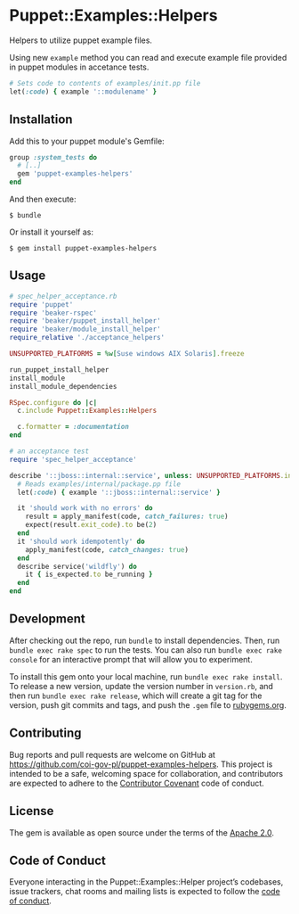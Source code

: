 # Puppet::Examples::Helpers

Helpers to utilize puppet example files.

Using new `example` method you can read and execute example file provided in puppet modules in accetance tests.

```ruby
# Sets code to contents of examples/init.pp file
let(:code) { example '::modulename' }
```

## Installation

Add this to your puppet module's Gemfile:

```ruby
group :system_tests do
  # [..]
  gem 'puppet-examples-helpers'
end
```

And then execute:

    $ bundle

Or install it yourself as:

    $ gem install puppet-examples-helpers

## Usage

```ruby
# spec_helper_acceptance.rb
require 'puppet'
require 'beaker-rspec'
require 'beaker/puppet_install_helper'
require 'beaker/module_install_helper'
require_relative './acceptance_helpers'

UNSUPPORTED_PLATFORMS = %w[Suse windows AIX Solaris].freeze

run_puppet_install_helper
install_module
install_module_dependencies

RSpec.configure do |c|
  c.include Puppet::Examples::Helpers

  c.formatter = :documentation
end
```

```ruby
# an acceptance test
require 'spec_helper_acceptance'

describe '::jboss::internal::service', unless: UNSUPPORTED_PLATFORMS.include?(fact('osfamily')) do
  # Reads examples/internal/package.pp file
  let(:code) { example '::jboss::internal::service' }

  it 'should work with no errors' do
    result = apply_manifest(code, catch_failures: true)
    expect(result.exit_code).to be(2)
  end
  it 'should work idempotently' do
    apply_manifest(code, catch_changes: true)
  end
  describe service('wildfly') do
    it { is_expected.to be_running }
  end
end
```

## Development

After checking out the repo, run `bundle` to install dependencies. Then, run `bundle exec rake spec` to run the tests. You can also run `bundle exec rake console` for an interactive prompt that will allow you to experiment.

To install this gem onto your local machine, run `bundle exec rake install`. To release a new version, update the version number in `version.rb`, and then run `bundle exec rake release`, which will create a git tag for the version, push git commits and tags, and push the `.gem` file to [rubygems.org](https://rubygems.org).

## Contributing

Bug reports and pull requests are welcome on GitHub at https://github.com/coi-gov-pl/puppet-examples-helpers. This project is intended to be a safe, welcoming space for collaboration, and contributors are expected to adhere to the [Contributor Covenant](http://contributor-covenant.org) code of conduct.

## License

The gem is available as open source under the terms of the [Apache 2.0](https://opensource.org/licenses/Apache-2.0).

## Code of Conduct

Everyone interacting in the Puppet::Examples::Helper project’s codebases, issue trackers, chat rooms and mailing lists is expected to follow the [code of conduct](https://github.com/coi-gov-pl/puppet-examples-helpers/blob/master/CODE_OF_CONDUCT.md).
